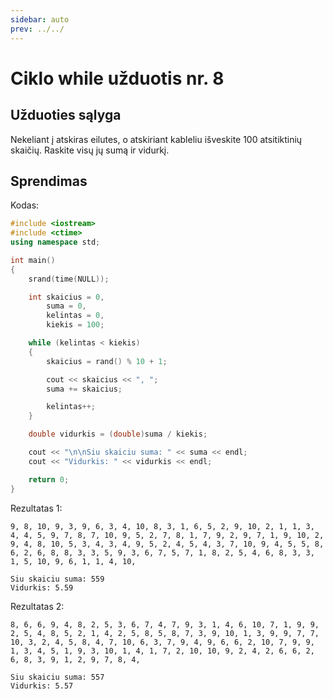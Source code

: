 ```yaml
---
sidebar: auto
prev: ../../
---
```


# Ciklo while užduotis nr. 8

## Užduoties sąlyga

Nekeliant į atskiras eilutes, o atskiriant kableliu išveskite 100 atsitiktinių skaičių. Raskite visų jų sumą ir vidurkį.

## Sprendimas

Kodas:

```cpp
#include <iostream>
#include <ctime>
using namespace std;

int main()
{
	srand(time(NULL));

	int skaicius = 0,
		suma = 0,
		kelintas = 0,
		kiekis = 100;

	while (kelintas < kiekis)
	{
		skaicius = rand() % 10 + 1;

		cout << skaicius << ", ";
		suma += skaicius;

		kelintas++;
	}

	double vidurkis = (double)suma / kiekis;

	cout << "\n\nSiu skaiciu suma: " << suma << endl;
	cout << "Vidurkis: " << vidurkis << endl;

	return 0;
}
```

Rezultatas 1:

```
9, 8, 10, 9, 3, 9, 6, 3, 4, 10, 8, 3, 1, 6, 5, 2, 9, 10, 2, 1, 1, 3, 4, 4, 5, 9, 7, 8, 7, 10, 9, 5, 2, 7, 8, 1, 7, 9, 2, 9, 7, 1, 9, 10, 2, 9, 4, 8, 10, 5, 3, 4, 3, 4, 9, 5, 2, 4, 5, 4, 3, 7, 10, 9, 4, 5, 5, 8, 6, 2, 6, 8, 8, 3, 3, 5, 9, 3, 6, 7, 5, 7, 1, 8, 2, 5, 4, 6, 8, 3, 3, 1, 5, 10, 9, 6, 1, 1, 4, 10,

Siu skaiciu suma: 559
Vidurkis: 5.59

```

Rezultatas 2:

```
8, 6, 6, 9, 4, 8, 2, 5, 3, 6, 7, 4, 7, 9, 3, 1, 4, 6, 10, 7, 1, 9, 9, 2, 5, 4, 8, 5, 2, 1, 4, 2, 5, 8, 5, 8, 7, 3, 9, 10, 1, 3, 9, 9, 7, 7, 10, 3, 2, 4, 5, 8, 4, 7, 10, 6, 3, 7, 9, 4, 9, 6, 6, 2, 10, 7, 9, 9, 1, 3, 4, 5, 1, 9, 3, 10, 1, 4, 1, 7, 2, 10, 10, 9, 2, 4, 2, 6, 6, 2, 6, 8, 3, 9, 1, 2, 9, 7, 8, 4,

Siu skaiciu suma: 557
Vidurkis: 5.57

```
